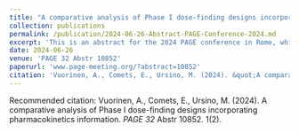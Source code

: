 ```yaml
---
title: "A comparative analysis of Phase I dose-finding designs incorporating pharmacokinetics information"
collection: publications
permalink: /publication/2024-06-26-Abstract-PAGE-Conference-2024.md
excerpt: 'This is an abstract for the 2024 PAGE conference in Rome, which led to the production of a poster at the end.'
date: 2024-06-26
venue: 'PAGE 32 Abstr 10852'
paperurl: 'www.page-meeting.org/?abstract=10852'
citation: 'Vuorinen, A., Comets, E., Ursino, M. (2024). &quot;A comparative analysis of Phase I dose-finding designs incorporating pharmacokinetics information.&quot; <i>PAGE 32</i> Abstr 10852. 1(2).'
---
```

Recommended citation: Vuorinen, A., Comets, E., Ursino, M. (2024). A comparative analysis of Phase I dose-finding designs incorporating pharmacokinetics information. <i>PAGE 32</i> Abstr 10852. 1(2).
